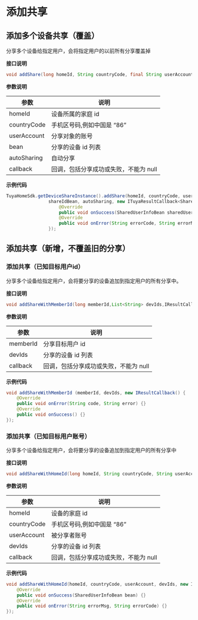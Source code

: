 # 添加共享

## 添加多个设备共享（覆盖）

分享多个设备给指定用户，会将指定用户的以前所有分享覆盖掉

**接口说明**

```java
void addShare(long homeId, String countryCode, final String userAccount, ShareIdBean bean, boolean autoSharing, final ITuyaResultCallback<SharedUserInfoBean> callback);
```

**参数说明**

| 参数        | 说明                                  |
| ----------- | ------------------------------------- |
| homeId      | 设备所属的家庭 id                     |
| countryCode | 手机区号码,例如中国是 “86”            |
| userAccount | 分享对象的账号                        |
| bean        | 分享的设备 id 列表                    |
| autoSharing | 自动分享                              |
| callback    | 回调，包括分享成功或失败，不能为 null |

**示例代码**

```java
TuyaHomeSdk.getDeviceShareInstance().addShare(homeId, countryCode, userAccount,
                shareIdBean, autoSharing, new ITuyaResultCallback<SharedUserInfoBean>() {
                    @Override
                    public void onSuccess(SharedUserInfoBean sharedUserInfoBean) {}
                    @Override
                    public void onError(String errorCode, String errorMsg) {}
                });
```



## 添加共享（新增，不覆盖旧的分享）

### 添加共享（已知目标用户id）

分享多个设备给指定用户，会将要分享的设备追加到指定用户的所有分享中。

**接口说明**

```java
void addShareWithMemberId(long memberId,List<String> devIds,IResultCallback callback);
```

**参数说明**

| 参数     | 说明                                  |
| -------- | ------------------------------------- |
| memberId | 分享目标用户 id                       |
| devIds   | 分享的设备 id 列表                    |
| callback | 回调，包括分享成功或失败，不能为 null |

**示例代码**

```java
void addShareWithMemberId (memberId, devIds, new IResultCallback() {
    @Override
    public void onError(String code, String error) {}
    @Override
    public void onSuccess() {}
});
```



### 添加共享（已知目标用户账号）

分享多个设备给指定用户，会将要分享的设备追加到指定用户的所有分享中

**接口说明**

```java
void addShareWithHomeId(long homeId, String countryCode, String userAccount, List<String> devIds, ITuyaResultCallback<SharedUserInfoBean> callback);
```

**参数说明**

| 参数        | 说明                                  |
| ----------- | ------------------------------------- |
| homeId      | 设备的家庭 id                         |
| countryCode | 手机区号码,例如中国是 “86”             |
| userAccount | 被分享者账号                    |
| devIds      | 分享的设备 id 列表                      |
| callback    | 回调，包括分享成功或失败，不能为 null |

**示例代码**

```java
void addShareWithHomeId(homeId, countryCode, userAccount, devIds, new ITuyaResultCallback<SharedUserInfoBean>() {
    @Override
    public void onSuccess(SharedUserInfoBean bean) {}
    @Override
    public void onError(String errorMsg, String errorCode) {}
});
```